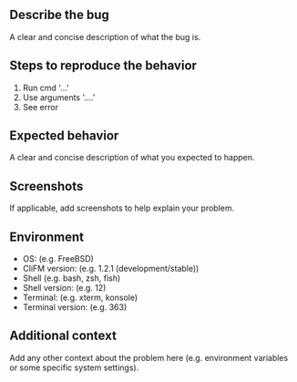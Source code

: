 ## Describe the bug

A clear and concise description of what the bug is.

## Steps to reproduce the behavior

1.  Run cmd '...'
2.  Use arguments '....'
3.  See error

## Expected behavior

A clear and concise description of what you expected to happen.

## Screenshots

If applicable, add screenshots to help explain your problem.

## Environment

-   OS: (e.g. FreeBSD)
-   CliFM version: (e.g. 1.2.1 (development/stable))
-   Shell (e.g. bash, zsh, fish)
-   Shell version: (e.g. 12)
-   Terminal: (e.g. xterm, konsole)
-   Terminal version: (e.g. 363)

## Additional context

Add any other context about the problem here (e.g. environment variables or some specific system settings).
